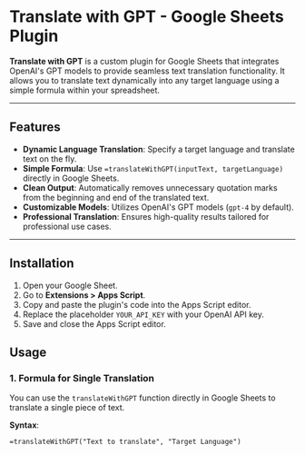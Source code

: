 # Translate with GPT - Google Sheets Plugin

**Translate with GPT** is a custom plugin for Google Sheets that integrates OpenAI's GPT models to provide seamless text translation functionality. It allows you to translate text dynamically into any target language using a simple formula within your spreadsheet.

---

## Features

- **Dynamic Language Translation**: Specify a target language and translate text on the fly.
- **Simple Formula**: Use `=translateWithGPT(inputText, targetLanguage)` directly in Google Sheets.
- **Clean Output**: Automatically removes unnecessary quotation marks from the beginning and end of the translated text.
- **Customizable Models**: Utilizes OpenAI's GPT models (`gpt-4` by default).
- **Professional Translation**: Ensures high-quality results tailored for professional use cases.

---

## Installation

1. Open your Google Sheet.
2. Go to **Extensions > Apps Script**.
3. Copy and paste the plugin's code into the Apps Script editor.
4. Replace the placeholder `YOUR_API_KEY` with your OpenAI API key.
5. Save and close the Apps Script editor.

## Usage

### 1. Formula for Single Translation
You can use the `translateWithGPT` function directly in Google Sheets to translate a single piece of text.

**Syntax**:
```excel
=translateWithGPT("Text to translate", "Target Language")
